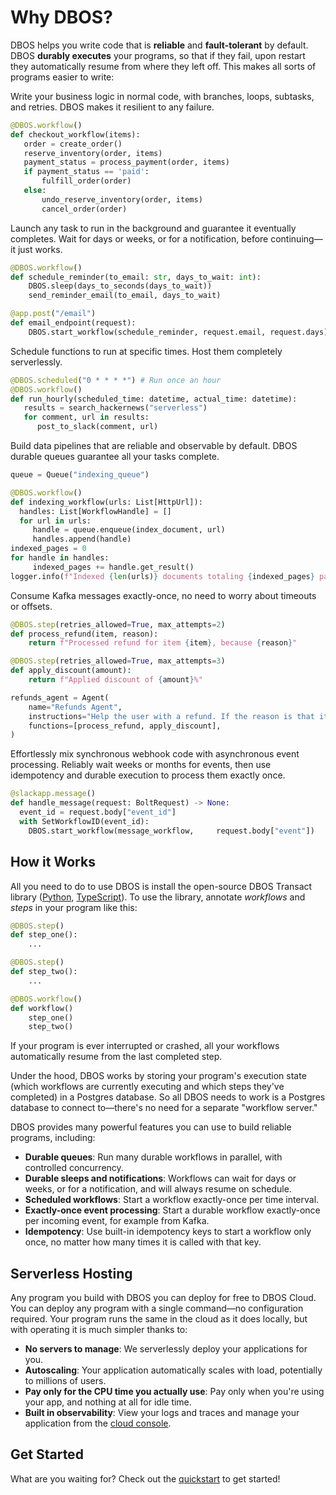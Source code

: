 ---
---

# Why DBOS?

DBOS helps you write code that is **reliable** and **fault-tolerant** by default.
DBOS **durably executes** your programs, so that if they fail, upon restart they automatically resume from where they left off.
This makes all sorts of programs easier to write:


<Tabs groupId="examples">

<TabItem value="workflow" label="Reliable Workflows">
<section className="row list">
<article className="col col--6">

Write your business logic in normal code, with branches, loops, subtasks, and retries. DBOS makes it resilient to any failure.

</article>
<article className="col col--6">

```python
@DBOS.workflow()
def checkout_workflow(items):
   order = create_order()
   reserve_inventory(order, items)
   payment_status = process_payment(order, items)
   if payment_status == 'paid':
       fulfill_order(order)
   else:
       undo_reserve_inventory(order, items)
       cancel_order(order)
```

</article>
</section>
</TabItem>

<TabItem value="background" label="Background Tasks">
<section className="row list">
<article className="col col--6">

Launch any task to run in the background and guarantee it eventually completes.
Wait for days or weeks, or for a notification, before continuing&mdash;it just works.
</article>
<article className="col col--6">

```python
@DBOS.workflow()
def schedule_reminder(to_email: str, days_to_wait: int):
    DBOS.sleep(days_to_seconds(days_to_wait))
    send_reminder_email(to_email, days_to_wait)

@app.post("/email")
def email_endpoint(request):
    DBOS.start_workflow(schedule_reminder, request.email, request.days)
```

</article>
</section>
</TabItem>

<TabItem value="cron" label="Cron Jobs">
<section className="row list">
<article className="col col--6">

Schedule functions to run at specific times.
Host them completely serverlessly.

</article>
<article className="col col--6">

```python
@DBOS.scheduled("0 * * * *") # Run once an hour
@DBOS.workflow()
def run_hourly(scheduled_time: datetime, actual_time: datetime):
   results = search_hackernews("serverless")
   for comment, url in results:
      post_to_slack(comment, url)
```

</article>
</section>
</TabItem>

<TabItem value="pipelines" label="Data Pipelines">
<section className="row list">
<article className="col col--6">

Build data pipelines that are reliable and observable by default.
DBOS durable queues guarantee all your tasks complete.
</article>
<article className="col col--6">

```python
queue = Queue("indexing_queue")

@DBOS.workflow()
def indexing_workflow(urls: List[HttpUrl]):
  handles: List[WorkflowHandle] = []
  for url in urls:
     handle = queue.enqueue(index_document, url)
     handles.append(handle)
indexed_pages = 0
for handle in handles:
     indexed_pages += handle.get_result()
logger.info(f"Indexed {len(urls)} documents totaling {indexed_pages} pages")
```

</article>
</section>
</TabItem>


<TabItem value="kafka" label="Kafka Event Processing">
<section className="row list">
<article className="col col--6">

Consume Kafka messages exactly-once, no need to worry about timeouts or offsets.

</article>
<article className="col col--6">

```python
@DBOS.step(retries_allowed=True, max_attempts=2)
def process_refund(item, reason):
    return f"Processed refund for item {item}, because {reason}"

@DBOS.step(retries_allowed=True, max_attempts=3)
def apply_discount(amount):
    return f"Applied discount of {amount}%"

refunds_agent = Agent(
    name="Refunds Agent",
    instructions="Help the user with a refund. If the reason is that it was too expensive, offer the user a refund code.",
    functions=[process_refund, apply_discount],
)
```

</article>
</section>
</TabItem>

<TabItem value="webhooks" label="Webhooks and Notifications">
<section className="row list">
<article className="col col--6">

Effortlessly mix synchronous webhook code with asynchronous event processing. Reliably wait weeks or months for events, then use idempotency and durable execution to process them exactly once.
</article>
<article className="col col--6">

```python
@slackapp.message()
def handle_message(request: BoltRequest) -> None:
  event_id = request.body["event_id"]
  with SetWorkflowID(event_id):
    DBOS.start_workflow(message_workflow,     request.body["event"])
```

</article>
</section>
</TabItem>

</Tabs>

## How it Works

All you need to do to use DBOS is install the open-source DBOS Transact library ([Python](https://github.com/dbos-inc/dbos-transact-py), [TypeScript](https://github.com/dbos-inc/dbos-transact-ts)).
To use the library, annotate _workflows_ and _steps_ in your program like this:

```python
@DBOS.step()
def step_one():
    ...

@DBOS.step()
def step_two():
    ...

@DBOS.workflow()
def workflow()
    step_one()
    step_two()
```

If your program is ever interrupted or crashed, all your workflows automatically resume from the last completed step.

Under the hood, DBOS works by storing your program's execution state (which workflows are currently executing and which steps they've completed) in a Postgres database.
So all DBOS needs to work is a Postgres database to connect to&mdash;there's no need for a separate "workflow server."

DBOS provides many powerful features you can use to build reliable programs, including:

- **Durable queues**: Run many durable workflows in parallel, with controlled concurrency.
- **Durable sleeps and notifications**: Workflows can wait for days or weeks, or for a notification, and will always resume on schedule.
- **Scheduled workflows**: Start a workflow exactly-once per time interval.
- **Exactly-once event processing**: Start a durable workflow exactly-once per incoming event, for example from Kafka.
- **Idempotency**: Use built-in idempotency keys to start a workflow only once, no matter how many times it is called with that key.

## Serverless Hosting

Any program you build with DBOS you can deploy for free to DBOS Cloud.
You can deploy any program with a single command&mdash;no configuration required.
Your program runs the same in the cloud as it does locally, but with operating it is much simpler thanks to:

- **No servers to manage**: We serverlessly deploy your applications for you.
- **Autoscaling**: Your application automatically scales with load, potentially to millions of users.
- **Pay only for the CPU time you actually use**: Pay only when you're using your app, and nothing at all for idle time.
- **Built in observability**: View your logs and traces and manage your application from the [cloud console](https://console.dbos.dev).

## Get Started

What are you waiting for?  Check out the [quickstart](./quickstart.md) to get started!